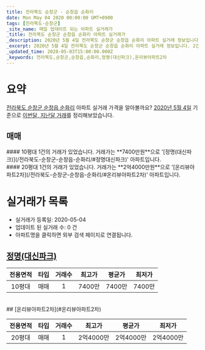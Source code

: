 ```yaml
---
title: 전라북도 순창군 - 순창읍 순화리
date: Mon May 04 2020 00:00:00 GMT+0900
tags: [전라북도-순창군]
_site_name: 매일 업데이트 되는 아파트 실거래가
_title: 전라북도 순창군 순창읍 순화리 아파트 실거래가
_description: 2020년 5월 4일 전라북도 순창군 순창읍 순화리 아파트 실거래 정보입니다. 2건 아파트 정보가 있습니다.
_excerpt: 2020년 5월 4일 전라북도 순창군 순창읍 순화리 아파트 실거래 정보입니다. 2건 아파트 정보가 있습니다.
_updated_time: 2020-05-03T15:00:00.000Z
_keywords: 전라북도,순창군,순창읍,순화리,정명(대신파크),온리뷰아파트2차
---
```





# 요약
<ins>전라북도 순창군 순창읍 순화리</ins> 아파트 실거래 가격을 알아볼까요? <ins>2020년 5월 4일</ins> 기준으로 <ins>이번달, 지난달 거래</ins>를 정리해보았습니다.

## 매매
<div class="container">
<div class="six columns" markdown="1">
#### 10평대
1건의 거래가 있었습니다. 거래가는 **7400만원**으로 '[정명(대신파크)](/전라북도-순창군-순창읍-순화리/#정명대신파크)' 아파트입니다.
</div>
<div class="six columns" markdown="1">
#### 20평대
1건의 거래가 있었습니다. 거래가는 **2억4000만원**으로 '[온리뷰아파트2차](/전라북도-순창군-순창읍-순화리/#온리뷰아파트2차)' 아파트입니다.
</div>
</div>



# 실거래가 목록
- 실거래가 등록일: 2020-05-04
- 업데이트 된 실거래 수: 0 건
- 아파트명을 클릭하면 외부 검색 페이지로 연결됩니다.

## [정명(대신파크)](#정명대신파크)

|전용면적|타입|거래수|최고가|평균가|최저가|
|:---:|:---:|:---:|:---:|:---:|:---:|
|10평대|<span class="deal-type-1">매매</span>|1|7400만|7400만|7400만|

<br/>
## [온리뷰아파트2차](#온리뷰아파트2차)

|전용면적|타입|거래수|최고가|평균가|최저가|
|:---:|:---:|:---:|:---:|:---:|:---:|
|20평대|<span class="deal-type-1">매매</span>|1|2억4000만|2억4000만|2억4000만|

<br/>



